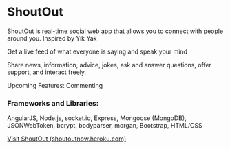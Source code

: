 # ShoutOut

ShoutOut is real-time social web app that allows you to connect with people around you. Inspired by Yik Yak

Get a live feed of what everyone is saying and speak your mind

Share news, information, advice, jokes, ask and answer questions, offer support, and interact freely.

Upcoming Features: Commenting

### Frameworks and Libraries: ###

AngularJS, Node.js, socket.io, Express, Mongoose (MongoDB), JSONWebToken, bcrypt, bodyparser, morgan, Bootstrap, HTML/CSS


[Visit ShoutOut (shoutoutnow.heroku.com)](http://shoutoutnow.heroku.com)
